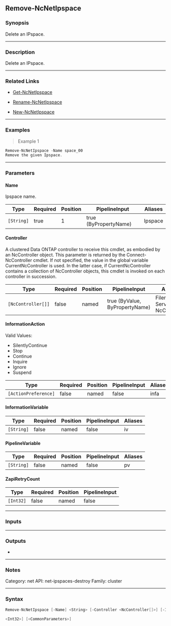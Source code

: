 Remove-NcNetIpspace
-------------------

### Synopsis
Delete an IPspace.

---

### Description

Delete an IPspace.

---

### Related Links
* [Get-NcNetIpspace](Get-NcNetIpspace)

* [Rename-NcNetIpspace](Rename-NcNetIpspace)

* [New-NcNetIpspace](New-NcNetIpspace)

---

### Examples
> Example 1

```PowerShell
Remove-NcNetIpspace -Name space_00
Remove the given Ipspace.
```

---

### Parameters
#### **Name**
Ipspace name.

|Type      |Required|Position|PipelineInput        |Aliases|
|----------|--------|--------|---------------------|-------|
|`[String]`|true    |1       |true (ByPropertyName)|Ipspace|

#### **Controller**
A clustered Data ONTAP controller to receive this cmdlet, as embodied by an NcController object.  This parameter is returned by the Connect-NcController cmdlet.  If not specified, the value in the global variable CurrentNcController is used.  In the latter case, if CurrentNcController contains a collection of NcController objects, this cmdlet is invoked on each controller in succession.

|Type              |Required|Position|PipelineInput                 |Aliases                          |
|------------------|--------|--------|------------------------------|---------------------------------|
|`[NcController[]]`|false   |named   |true (ByValue, ByPropertyName)|Filer<br/>Server<br/>NcController|

#### **InformationAction**

Valid Values:

* SilentlyContinue
* Stop
* Continue
* Inquire
* Ignore
* Suspend

|Type                |Required|Position|PipelineInput|Aliases|
|--------------------|--------|--------|-------------|-------|
|`[ActionPreference]`|false   |named   |false        |infa   |

#### **InformationVariable**

|Type      |Required|Position|PipelineInput|Aliases|
|----------|--------|--------|-------------|-------|
|`[String]`|false   |named   |false        |iv     |

#### **PipelineVariable**

|Type      |Required|Position|PipelineInput|Aliases|
|----------|--------|--------|-------------|-------|
|`[String]`|false   |named   |false        |pv     |

#### **ZapiRetryCount**

|Type     |Required|Position|PipelineInput|
|---------|--------|--------|-------------|
|`[Int32]`|false   |named   |false        |

---

### Inputs

---

### Outputs
* 

---

### Notes
Category: net
API: net-ipspaces-destroy
Family: cluster

---

### Syntax
```PowerShell
Remove-NcNetIpspace [-Name] <String> [-Controller <NcController[]>] [-InformationAction <ActionPreference>] [-InformationVariable <String>] [-PipelineVariable <String>] [-ZapiRetryCount 
```
```PowerShell
<Int32>] [<CommonParameters>]
```
